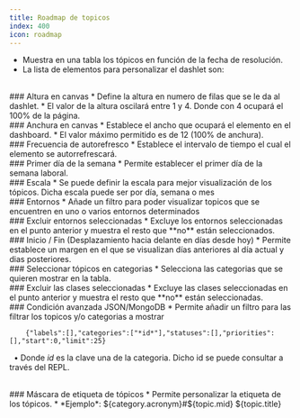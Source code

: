 ```yaml
---
title: Roadmap de topicos
index: 400
icon: roadmap
---
```

* Muestra en una tabla los tópicos en función de la fecha de resolución.
* La lista de elementos para personalizar el dashlet son:

<br />
### Altura en canvas
* Define la altura en numero de filas que se le da al dashlet.
* El valor de la altura oscilará entre 1 y 4. Donde con 4 ocupará el 100% de la página.

<br />
### Anchura en canvas
* Establece el ancho que ocupará el elemento en el dashboard.
* El valor máximo permitido es de 12 (100% de anchura).

<br/>
### Frecuencia de autorefresco
* Establece el intervalo de tiempo el cual el elemento se autorrefrescará.

<br />
### Primer día de la semana
* Permite establecer el primer día de la semana laboral.

<br />
### Escala
* Se puede definir la escala para mejor visualización de los tópicos. Dicha escala puede ser por día, semana o mes

<br />
### Entornos
* Añade un filtro para poder visualizar topicos que se encuentren en uno o varios entornos determinados

<br />
### Excluir entornos seleccionadas
* Excluye los entornos seleccionadas en el punto anterior y muestra el resto que **no** están seleccionados.

<br />
### Inicio / Fin (Desplazamiento hacia delante en días desde hoy)
* Permite establece un margen en el que se visualizan días anteriores al día actual y dias posteriores.

<br />
### Seleccionar tópicos en categorias
* Selecciona las categorias que se quieren mostrar en la tabla.

<br />
### Excluir las clases seleccionadas
* Excluye las clases seleccionadas en el punto anterior y muestra el resto que **no** están seleccionadas.

<br />
### Condición avanzada JSON/MongoDB
* Permite añadir un filtro para las filtrar los topicos y/o categorias a mostrar
            
        {"labels":[],"categories":["*id*"],"statuses":[],"priorities":[],"start":0,"limit":25} 


&nbsp;&nbsp;• Donde *id* es la clave una de la categoria. Dicho id se puede consultar a través del REPL.


<br />
### Máscara de etiqueta de tópicos
* Permite personalizar la etiqueta de los tópicos.
* *Ejemplo*: ${category.acronym}#${topic.mid} ${topic.title}